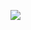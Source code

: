 [![](https://mermaid.ink/img/pako:eNrdlU1vnDAQhv_KyKestK0EVaWKQ6SU3ShRP5JC20PFxYJZ1iqMt_5olEb57zUYCGEhTa6FCx-PZ955Z2TfsVwWyCKm8ZdFynEjeKl4nVFG4K4DV0bk4sDJQIrqN6rg-EdcCSSztCBsYpE0CNK9dXAE77EUpEGQMIJX4g83QnZJPfLq9LTLCBFsLuLrzWUaX33fJrNQeAR57POQeMShQVULQg25pJ0oreqy-zUd6WL7JF3oq_PzbQInH5FrhHewl1bp1TTLsCKWVYW50ZDgwX3TfXCaCAqW9TT4WFHwTEUP94K2FL202eoHY-Gx_cn2y7dt-nUeCueg-Q4ErTlUi2MBo1Khid3PShP5LP4AJ5fXcKa1KAmL1dTOkfNEbXk7qSCAC-fKovXdk8NK6ewv5M1Sm9aDmjfgemWb39bwErP_e2rnVM_0eupX6PvwdJcfxL6ox26ADb-FIPTVLEEbofN-FIIWXZjdR-W0AhIkvOHVair2eCK9r2rgn1T8diz437JfszWrXc-5KNwOfdcsyJjZY40Zi9xjwdXPjGV07zhujUxvKWeRURbXTElb7lm045V2b_ZQcNPv7T3i9ugfUtYDhIUwUn3y50F7LNz_BQ4IAPE?type=png)](https://mermaid.live/edit#pako:eNrdlU1vnDAQhv_KyKestK0EVaWKQ6SU3ShRP5JC20PFxYJZ1iqMt_5olEb57zUYCGEhTa6FCx-PZ955Z2TfsVwWyCKm8ZdFynEjeKl4nVFG4K4DV0bk4sDJQIrqN6rg-EdcCSSztCBsYpE0CNK9dXAE77EUpEGQMIJX4g83QnZJPfLq9LTLCBFsLuLrzWUaX33fJrNQeAR57POQeMShQVULQg25pJ0oreqy-zUd6WL7JF3oq_PzbQInH5FrhHewl1bp1TTLsCKWVYW50ZDgwX3TfXCaCAqW9TT4WFHwTEUP94K2FL202eoHY-Gx_cn2y7dt-nUeCueg-Q4ErTlUi2MBo1Khid3PShP5LP4AJ5fXcKa1KAmL1dTOkfNEbXk7qSCAC-fKovXdk8NK6ewv5M1Sm9aDmjfgemWb39bwErP_e2rnVM_0eupX6PvwdJcfxL6ox26ADb-FIPTVLEEbofN-FIIWXZjdR-W0AhIkvOHVair2eCK9r2rgn1T8diz437JfszWrXc-5KNwOfdcsyJjZY40Zi9xjwdXPjGV07zhujUxvKWeRURbXTElb7lm045V2b_ZQcNPv7T3i9ugfUtYDhIUwUn3y50F7LNz_BQ4IAPE)